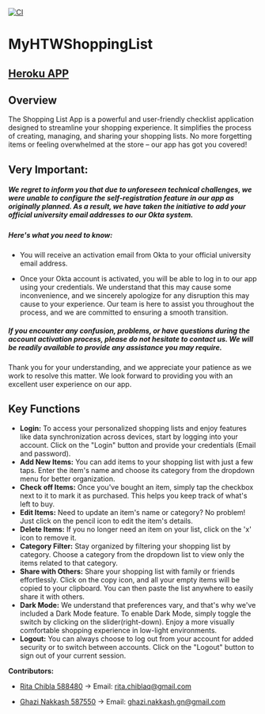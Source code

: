 [![CI](https://github.com/myShoppingListHTW/ShoppingList/actions/workflows/ci.yml/badge.svg)](https://github.com/myShoppingListHTW/ShoppingList/actions/workflows/ci.yml)
# MyHTWShoppingList

## [Heroku APP](https://myshoppinglistfrontend-f9889051a5f1.herokuapp.com)
## Overview

The Shopping List App is a powerful and user-friendly checklist application designed to streamline your shopping experience.
It simplifies the process of creating, managing, and sharing your shopping lists.
No more forgetting items or feeling overwhelmed at the store – our app has got you covered!

## Very Important:
##### We regret to inform you that due to unforeseen technical challenges, we were unable to configure the self-registration feature in our app as originally planned. As a result, we have taken the initiative to add your official university email addresses to our Okta system.

##### Here's what you need to know:

* You will receive an activation email from Okta to your official university email address.


* Once your Okta account is activated, you will be able to log in to our app using your credentials.
  We understand that this may cause some inconvenience, and we sincerely apologize for any disruption this may cause to your experience. Our team is here to assist you throughout the process, and we are committed to ensuring a smooth transition.

##### If you encounter any confusion, problems, or have questions during the account activation process, please do not hesitate to contact us. We will be readily available to provide any assistance you may require.

Thank you for your understanding, and we appreciate your patience as we work to resolve this matter. We look forward to providing you with an excellent user experience on our app.


## Key Functions

* **Login:** To access your personalized shopping lists and enjoy features like data synchronization across devices, start by logging into your account. Click on the "Login" button and provide your credentials (Email and password).
* **Add New Items:** You can add items to your shopping list with just a few taps. Enter the item's name and choose its category from the dropdown menu for better organization.
* **Check off Items:** Once you've bought an item, simply tap the checkbox next to it to mark it as purchased. This helps you keep track of what's left to buy.
* **Edit Items:** Need to update an item's name or category? No problem! Just click on the pencil icon to edit the item's details.
* **Delete Items:** If you no longer need an item on your list, click on the 'x' icon to remove it.
* **Category Filter:** Stay organized by filtering your shopping list by category. Choose a category from the dropdown list to view only the items related to that category.
* **Share with Others:** Share your shopping list with family or friends effortlessly. Click on the copy icon, and all your empty items will be copied to your clipboard. You can then paste the list anywhere to easily share it with others.
* **Dark Mode:** We understand that preferences vary, and that's why we've included a Dark Mode feature. To enable Dark Mode, simply toggle the switch by clicking on the slider(right-down). Enjoy a more visually comfortable shopping experience in low-light environments.
* **Logout:** You can always choose to log out from your account for added security or to switch between accounts. Click on the "Logout" button to sign out of your current session.

**Contributors:**
* [Rita Chibla   588480](https://github.com/RitaChiblaq) -> Email: rita.chiblaq@gmail.com

* [Ghazi Nakkash 587550](https://github.com/Ghazi-nk) -> Email: ghazi.nakkash.gn@gmail.com

